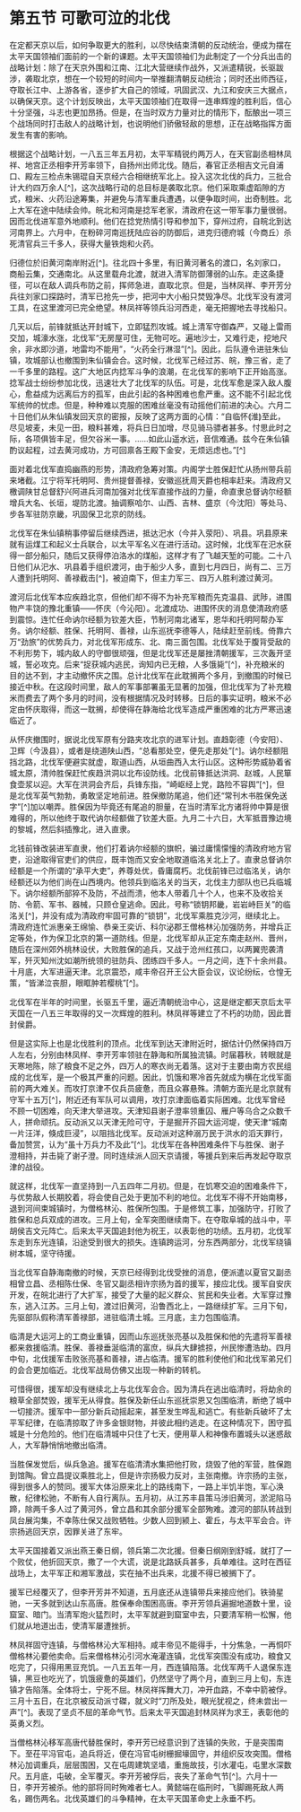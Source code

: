 # 第五节  可歌可泣的北伐

在定都天京以后，如何争取更大的胜利，以尽快结束清朝的反动统治，便成为摆在太平天国领袖们面前的一个新的课题。太平天国领袖们为此制定了一个分兵出击的战略计划：除了在天京外围和江南、江北大营继续作战外，又派遣精锐，长驱跋涉，袭取北京，想在一个较短的时间内一举推翻清朝反动统治；同时还出师西征，夺取长江中、上游各省，逐步扩大自己的领域，巩固武汉、九江和安庆三大据点，以确保天京。这个计划反映出，太平天国领袖们在取得一连串辉煌的胜利后，信心十分坚强，斗志也更加昂扬。但是，在当时双方力量对比的情形下，酝酿出一项三个战场同时打击敌人的战略计划，也说明他们骄傲轻敌的思想，正在战略指挥方面发生有害的影响。

根据这个战略计划，一八五三年五月初，太平军精锐约两万人，在天官副丞相林凤祥、地宫正丞相李开芳率领下，自扬州出师北伐。随后，春官正丞相吉文元自浦口、殿左三检点朱锡琨自天京经六合相继统军北上。投入这次北伐的兵力，三批合计大约四万余人[^]，这次战略行动的总目标是袭取北京。他们采取乘虚蹈隙的方式，粮米、火药沿途筹集，并避免与清军重兵遭遇，以便争取时间，出奇制胜。北上大军在途中陆续会帅。皖北和河南是捻军老家，清政府在这一带军事力量很弱。因而北伐进军意外地顺利。他们在捻党热情引导和参加下，穿州过府，自皖北到达河南界上。六月中，在粉碎河南巡抚陆应谷的防御后，进克归德府城（今商丘）杀死清官兵三千多人，获得大量铁炮和火药。

归德位於旧黄河南岸附近[^]。往北四十多里，有旧黄河著名的渡口，名刘家口，商船云集，交通南北。从这里载舟北渡，就进入清军防御薄弱的山东。走这条捷径，可以在敌人调兵布防之前，挥师急进，直取北京。但是，当林凤祥、李开芳分兵往刘家口探路时，清军已抢先一步，把河中大小船只焚毁净尽。北伐军没有渡河工具，在这里渡河已完全绝望。林凤祥等领兵沿河西走，毫无把握地去寻找船只。

几天以后，前锋就抵达开封城下，立即猛烈攻城。城上清军守御森严，又碰上雷雨交加，城濠水涨，北伐军“无房屋可住，无物可吃。遍地沙士，又难行走，挖地尺余，非水即沙道，地雷均不能用”，“火药全行淋湿”[^]。因此，后队遵令进驻朱仙镇，攻城部认也撤围到朱仙镇会合。这时候，北伐军己经过苏、皖，豫三省，走了一千多里的路程。这广大地区内捻军斗争的浪潮，在北伐军的影响下正开始高涨。捻军战士纷纷参加北伐，迅速壮大了北伐军的队伍。可是，北伐军愈是深入敌人腹心，愈益成为远离后方的孤军，由此引起的各种困难也愈严重。这不能不引起北伐军统帅的忧虑。但是，种种难以克服的困难丝毫没有动摇他们前进的决心。六月二十日他们从朱仙镇发回天京的密报，反映了这两方面的心情：“自临怀⟬淮⟭至此，尽见坡麦，未见一田，粮料甚难，将兵日日加增，尽见骑马骠者甚多。忖思此时之际，各项俱皆丰足，但欠谷米一事。……如此山遥水远，音信难通。兹今在朱仙镇酌议起程，过去黄河成功，方可回禀各王殿下金安，无烦远虑也。”[^]

面对着北伐军直捣幽燕的形势，清政府急筹对策。内阁学士胜保赶忙从扬州带兵前来堵截。江宁将军托明阿、贵州提督善禄，安徽巡抚周天爵也相率赶来。清政府又檄调陕甘总督舒兴阿进兵河南加强对北伐军直接作战的力量，命直隶总督讷尔经额增兵大名、长垣，堤防北渡。抽调察哈尔、山西、吉林、盛京（今沈阳）等处马、步各军驻防京畿，巩固保卫北京的防线。

北伐军在朱仙镇稍事停留后继续西进，抵达汜水（今并入荥阳）、巩县。巩县原来就有运煤工和起义士兵联合，以太平军名义在进行活动。这时候，北伐军在汜水获得一部分船只，随后又获得停泊洛水的煤船，这样才有了飞越天堑的可能。二十八日他们从汜水、巩县着手组织渡河，由于船少人多，直到七月四日，尚有二、三万人遭到托明阿、善禄截击[^]，被迫南下，但主力军三、四万人胜利渡过黄河。

渡河后北伐军本应疾趋北京，但他们却不得不为补充军粮而先克温县、武陟，进围物产丰饶的豫北重镇——怀庆（今沁阳）。北渡成功、进围怀庆的消息使清政府感到震惊。连忙任命讷尔经额为钦差大臣，节制河南北诸军，恩华和托明阿帮办军务。讷尔经额、胜保、托明阿、善禄，山东巡抚李德等人，陆续赶至前线。倚靠六万“劲旅”的优势兵力，对北伐军形成东、北、南三面包围。北伐军处于腹背受敌的不利形势下，城内敌人的守御很顽强，但是北伐军还是屡挫清朝援军，三次轰开坚城，誓必攻克。后来“捉获城内逃民，询知内已无粮，人多饿毙”[^]，补充粮米的目的达不到，才主动撤怀庆之围。总计北伐军在此耽搁两个多月，到撤围的时候已接近中秋。在这段时间里，敌人的军事部署虽无显著的加强，但北伐军为了补充粮米而费去了两个多月的时间，没有根据情况及时转移。日后的事实证明，粮米不必定由怀庆取得，而这一耽搁，却使得在静海给北伐军造成严重困难的北方严寒迅速临近了。

从怀庆撤围时，据说北伐军原有分路夹攻北京的进军计划。直趋彰德（今安阳）、卫辉（今汲县），或者是绕道陕山西，“总看那处空，便先走那处”[^]。讷尔经额阻挡北路，北伐军便避实就虚，取道山西，从垣曲西入太行山区。这种形势威胁着省城太原，清帅胜保赶忙疾趋洪洞以北布设防线。北伐前锋抵达洪洞、赵城，人民箪食壶浆以迎。大军在洪洞会齐后，兵锋东指，“崎岖经上党，路险不容舆”[^]，但是北伐军英气勃勃，勇敢坚定地前进。胜保撤防尾追，他们还“常刊木书胜保免送字”[^]加以嘲弄。胜保因为毕竟还有尾追的胆量，在当时清军北方诸将帅中算是很难得的，所以他终于取代讷尔经额做了钦差大臣。九月二十六日，大军抵晋豫边境的黎城，然后斜插豫北，进入直隶。

北钱前锋改装进军直隶，他们打着讷尔经额的旗帜，骗过庸懦懞憧的清政府地方官吏，沿途取得官吏们的供应，既丰饱而又安全地取道临洺关北上了。直隶总督讷尔经额是一个所谓的“承平大吏”，养尊处优，昏庸腐朽。北伐前锋已过临洺关，讷尔经额还以为他们尚在山西境内。他领兵到临洺关的当天，北伐主力部队也已兵临城下。讷尔经额所部猝不及防，不战而溃，他本人带着几十个人，也来不及收拾关防、令箭、军书、器械，只顾仓皇逃命。因此，号称“锁钥邦畿，岩岩峙巨关”的临洺关[^]，并没有成为清政府牢固可靠的“锁钥”，北伐军乘胜克沙河，继续北上。清政府连忙派惠亲王绵愉、恭亲王奕䜣、科尔泌郡王僧格林沁加强防务，并增兵正定等处，作为保卫北京的第一道防线。但是，北伐军却从正定东南走赵州、晋州，随后在深州郊外桃林设伏，大败胜保的追兵，又战于沧州红孩口，以两翼兜袭清军，歼灭知州沈如潮所统领的驻防兵、团练四千多人。一月之间，连下十余州县。十月底，大军进逼天津。北京震恐，咸丰帝召开王公大臣会议，议论纷纭，仓惶无策，“皆涕泣丧胆，眼眶肿若樱桃”[^]。

北伐军在半年的时间里，长驱五千里，逼近清朝统治中心，这是继定都天京后太平天国在一八五三年取得的又一次辉煌的胜利。林凤祥等建立了不朽的功勋，因此晋封侯爵。

但是这实际上也是北伐胜利的顶点。北伐军到达天津附近时，据估计仍然保持四万人左右，分别由林凤样、李开芳率领驻在静海和所属独流镇。时届暮秋，转眼就是天寒地陈，除了粮食不足之外，四万人的寒衣尚无着落。这对于主要由南方农民组成的北伐军，是一个极其严重的问题。因此，饥饿和寒冷首先就成为横在北伐军面前的两大难关。而攻打京津不仅兵员疲惫，而且众寡悬殊。清朝方面光是北京就有守军十五万[^]，附近还有军队可以调用，攻打京津面临着实际困难。北伐军曾经不顾一切困难，向天津大举进攻。天津知县谢子澄率领重囚、雁户等乌合之众数千人，拼命顽抗。反动派又以天津无险可守，于是掘开芥园大运河堤，使天津“城南一片汪洋，倏成巨浸”，以阻挡北伐军。反动派对这种溺万民于洪水的滔天罪行，备加赞赏，认为“虽十万兵力不及此”[^]。北伐军在各种困难条件下与胜保、谢子澄相持，并击毙了谢子澄。同时连续派人回天京请援，等援兵到来后再发起夺取京津的战役。

就这样，北伐军一直坚持到一八五四年二月初。但是，在饥寒交迫的困难条件下，与优势敌人长期胶着，将会使自己处于更加不利的地位。北伐军不得不开始南移，退到河间束城镇时，为僧格林沁、胜保所包围。于是修筑工事，加强防守，打败了胜保和总兵双成的进攻。三月上旬，全军突图继续南下。在夺取阜城的战斗中，平胡侯吉文元阵亡。后来太平天国追封他为祝王，以表彰他的功绩。五月初，北伐军东走到东光连镇，沿途受到很大的损失。连镇跨运河，分东西两部分，北伐军绕镇树本城，坚守待援。

当北伐军自静海南撤的时候，天京已经得到北伐受挫的消息，便派遣以夏官又副丞相曾立昌、丞相陈仕保、冬官又副丞相许宗扬为首的援军，接应北伐。援军自安庆开发，在皖北进行了大扩军，接受了大量的起义群众、贫民和失业者。大军穿过豫东，逃入江苏。三月上旬，渡过旧黄河，沿鲁西北上，一路继续扩军。三月下旬，先驱部队假称清军善禄部，进驻临清土城。三月底，主力包围临清。

临清是大运河上的工商业重镇，因而山东巡抚张亮基以及胜保和他的先遣将军善禄都来救援临清。胜保、善禄垂涎临清的富庶，纵兵大肆掳掠，州民惨遭浩劫。四月中旬，北伐援军击败张亮基和善禄，进占临清。援军的胜利使他们和北伐军弟兄们的会合更加临近。北伐军战局仿佛又出现一种新的转机。

可惜得很，援军却没有继续北上与北伐军会合。因为清兵在逃出临清时，将劫余的粮草全部焚毁，援军无从得食。胜保及新任山东巡抚崇恩又包围临清，断绝了城中一切接济。援军中一部分新兵动摇起来，甚至发生哗乱和逃亡。有些新兵破坏了太平军纪律，在临清掠取了许多金银财物，并彼此相约逃走。在这种情况下，困守孤城是十分危险的。他们在临清城中只住了七天，便用草人和神像布置城头以迷惑敌人，大军静悄悄地撤出临清。

当胜保发觉后，纵兵急追。援军在临清清水集把他打败，烧毁了他的军营，胜保跑到馆陶。曾立昌提议乘胜北上，但是许宗扬极力反对，主张南撤。许宗扬的主张，得到很多人的赞同。援军大体沿原来北上的路线南下，一路上半饥半饱，军心涣散，纪律松驰，不断有人自行离队。五月初，从江苏丰县策马涉旧黄河，淤泥陷马蹄，除两千多人过了黄河外，曾立昌和其余部分援军全部殉难。渡河的部队转战到凤台展沟集，不幸陈仕保又战败牺牲。少数人回到颍上、霍丘，与太平军会合。许宗扬逃回天京，因罪关进了东牢。

太平天国接着又派出燕王秦日纲，领兵第二次北援。但秦日纲刚到舒城，就打了一个败仗，他折回天京，撒了一个大谎，说是北路妖兵甚多，兵单难往。这时在西征战场上，太平军正和湘军激战，实在抽不出兵来，北援不得已被搁下了。

援军已经覆灭了，但李开芳并不知道，五月底还从连镇带兵来接应他们。铁骑星驰，一天多就到达山东高唐。胜保奉命围困高唐。李开芳领兵遍掘地道数十里，设窟室、暗门。当清军炮火猛烈时，太平军就避到窟室中去，只要清军稍一松懈，他们就从地道出击，使清军屡遭挫折。

林凤祥固守连镇，与僧格林沁大军相持。咸丰帝见不能得手，十分焦急，一再恫吓僧格林沁要他卖命。后来僧格林沁引河水淹灌连镇，北伐军突围没有成功，粮食又吃完了，只得用黑豆充饥。一八五五年一月，西连镇陷落。北伐军两千人退保东连镇，黑豆也吃光了，饥饿疲惫的英雄们，仍然坚守了两个月，直到三月上旬，东连镇才告陷落。全体将士，宁死不屈。林凤祥挥舞大刀，冲开血路，不幸中箭被俘。三月十五日，在北京被反动派寸磔，就义时“刀所及处，眼光犹视之，终未尝出一声”[^]。表现了坚贞不屈的革命气节。后来太平天国追封林凤祥为求王，表彰他的英勇义烈。

当僧格林沁移军高唐代替胜保时，李开芳已经意识到了连镇的失败，于是突围南下。至茌平冯官屯，追兵将近，便在冯官屯树栅掘壕固守，并组织反攻突围。僧格林沁加调重兵，层层围困，又在屯周建筑坚墙，重施故技，引水灌屯，屯里水深数尺。五月底，屯破，全军覆灭。李开芳被俘后，丧失了革命气节[^]。六月十一日，李开芳被杀。他的部将同时殉难者七人。黄懿端在临刑时，飞脚踢死敌人两名，踢伤两名。北伐英雄们的斗争精神，在太平天国革命史上永垂不朽。
